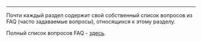 ***

Почти каждый раздел содержит свой собственный список вопросов из FAQ (часто задаваемые вопросы), относящихся к этому разделу.

Полный список вопросов FAQ - [здесь](/articles/ru/faq/list).
